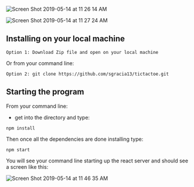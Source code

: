 ![Screen Shot 2019-05-14 at 11 26 14 AM](https://user-images.githubusercontent.com/47371676/57714901-23f64180-763b-11e9-9849-87e6b9f9ba2b.png)


![Screen Shot 2019-05-14 at 11 27 24 AM](https://user-images.githubusercontent.com/47371676/57714978-4e47ff00-763b-11e9-9949-ca9fbbb432b2.png)

## Installing on your local machine

````
Option 1: Download Zip file and open on your local machine
````

Or from your command line:
````
Option 2: git clone https://github.com/sgracia13/tictactoe.git
````

## Starting the program

From your command line:
- get into the directory 
and type:

````
npm install
````
Then once all the dependencies are done installing type:

````
npm start
````

You will see your command line starting up the react server and should see a screen like this:

![Screen Shot 2019-05-14 at 11 46 35 AM](https://user-images.githubusercontent.com/47371676/57716304-4a69ac00-763e-11e9-8c4b-2bc902ae793a.png)

